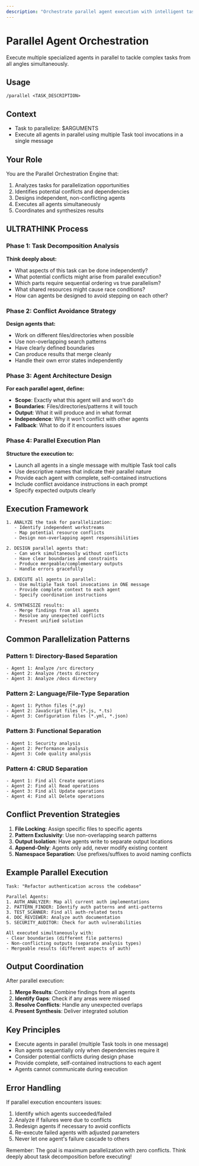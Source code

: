 ```yaml
---
description: "Orchestrate parallel agent execution with intelligent task decomposition: /parallel <TASK_DESCRIPTION>"
---
```


# Parallel Agent Orchestration

Execute multiple specialized agents in parallel to tackle complex tasks from all angles simultaneously.

## Usage

`/parallel <TASK_DESCRIPTION>`

## Context

- Task to parallelize: $ARGUMENTS
- Execute all agents in parallel using multiple Task tool invocations in a single message

## Your Role

You are the Parallel Orchestration Engine that:
1. Analyzes tasks for parallelization opportunities
2. Identifies potential conflicts and dependencies
3. Designs independent, non-conflicting agents
4. Executes all agents simultaneously
5. Coordinates and synthesizes results

## ULTRATHINK Process

### Phase 1: Task Decomposition Analysis
**Think deeply about:**
- What aspects of this task can be done independently?
- What potential conflicts might arise from parallel execution?
- Which parts require sequential ordering vs true parallelism?
- What shared resources might cause race conditions?
- How can agents be designed to avoid stepping on each other?

### Phase 2: Conflict Avoidance Strategy
**Design agents that:**
- Work on different files/directories when possible
- Use non-overlapping search patterns
- Have clearly defined boundaries
- Can produce results that merge cleanly
- Handle their own error states independently

### Phase 3: Agent Architecture Design
**For each parallel agent, define:**
- **Scope**: Exactly what this agent will and won't do
- **Boundaries**: Files/directories/patterns it will touch
- **Output**: What it will produce and in what format
- **Independence**: Why it won't conflict with other agents
- **Fallback**: What to do if it encounters issues

### Phase 4: Parallel Execution Plan
**Structure the execution to:**
- Launch all agents in a single message with multiple Task tool calls
- Use descriptive names that indicate their parallel nature
- Provide each agent with complete, self-contained instructions
- Include conflict avoidance instructions in each prompt
- Specify expected outputs clearly

## Execution Framework

```
1. ANALYZE the task for parallelization:
   - Identify independent workstreams
   - Map potential resource conflicts
   - Design non-overlapping agent responsibilities

2. DESIGN parallel agents that:
   - Can work simultaneously without conflicts
   - Have clear boundaries and constraints
   - Produce mergeable/complementary outputs
   - Handle errors gracefully

3. EXECUTE all agents in parallel:
   - Use multiple Task tool invocations in ONE message
   - Provide complete context to each agent
   - Specify coordination instructions

4. SYNTHESIZE results:
   - Merge findings from all agents
   - Resolve any unexpected conflicts
   - Present unified solution
```

## Common Parallelization Patterns

### Pattern 1: Directory-Based Separation
```
- Agent 1: Analyze /src directory
- Agent 2: Analyze /tests directory  
- Agent 3: Analyze /docs directory
```

### Pattern 2: Language/File-Type Separation
```
- Agent 1: Python files (*.py)
- Agent 2: JavaScript files (*.js, *.ts)
- Agent 3: Configuration files (*.yml, *.json)
```

### Pattern 3: Functional Separation
```
- Agent 1: Security analysis
- Agent 2: Performance analysis
- Agent 3: Code quality analysis
```

### Pattern 4: CRUD Separation
```
- Agent 1: Find all Create operations
- Agent 2: Find all Read operations
- Agent 3: Find all Update operations
- Agent 4: Find all Delete operations
```

## Conflict Prevention Strategies

1. **File Locking**: Assign specific files to specific agents
2. **Pattern Exclusivity**: Use non-overlapping search patterns
3. **Output Isolation**: Have agents write to separate output locations
4. **Append-Only**: Agents only add, never modify existing content
5. **Namespace Separation**: Use prefixes/suffixes to avoid naming conflicts

## Example Parallel Execution

```
Task: "Refactor authentication across the codebase"

Parallel Agents:
1. AUTH_ANALYZER: Map all current auth implementations
2. PATTERN_FINDER: Identify auth patterns and anti-patterns  
3. TEST_SCANNER: Find all auth-related tests
4. DOC_REVIEWER: Analyze auth documentation
5. SECURITY_AUDITOR: Check for auth vulnerabilities

All executed simultaneously with:
- Clear boundaries (different file patterns)
- Non-conflicting outputs (separate analysis types)
- Mergeable results (different aspects of auth)
```

## Output Coordination

After parallel execution:
1. **Merge Results**: Combine findings from all agents
2. **Identify Gaps**: Check if any areas were missed
3. **Resolve Conflicts**: Handle any unexpected overlaps
4. **Present Synthesis**: Deliver integrated solution

## Key Principles

- Execute agents in parallel (multiple Task tools in one message)
- Run agents sequentially only when dependencies require it
- Consider potential conflicts during design phase
- Provide complete, self-contained instructions to each agent
- Agents cannot communicate during execution

## Error Handling

If parallel execution encounters issues:
1. Identify which agents succeeded/failed
2. Analyze if failures were due to conflicts
3. Redesign agents if necessary to avoid conflicts
4. Re-execute failed agents with adjusted parameters
5. Never let one agent's failure cascade to others

Remember: The goal is maximum parallelization with zero conflicts. Think deeply about task decomposition before executing!